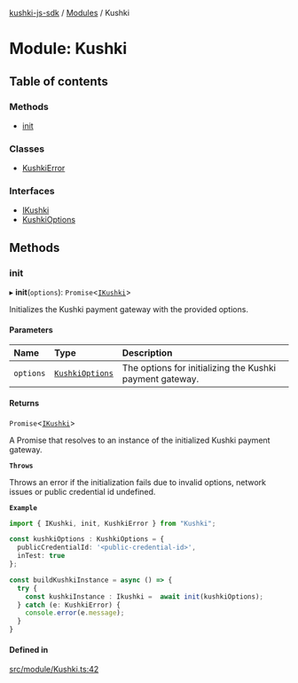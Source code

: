 [kushki-js-sdk](../README.md) / [Modules](../modules.md) / Kushki

# Module: Kushki

## Table of contents

### Methods

- [init](Kushki.md#init)

### Classes

- [KushkiError](../classes/Kushki.KushkiError.md)

### Interfaces

- [IKushki](../interfaces/Kushki.IKushki.md)
- [KushkiOptions](../interfaces/Kushki.KushkiOptions.md)

## Methods

### init

▸ **init**(`options`): `Promise`<[`IKushki`](../interfaces/Kushki.IKushki.md)\>

Initializes the Kushki payment gateway with the provided options.

#### Parameters

| Name | Type | Description |
| :------ | :------ | :------ |
| `options` | [`KushkiOptions`](../interfaces/Kushki.KushkiOptions.md) | The options for initializing the Kushki payment gateway. |

#### Returns

`Promise`<[`IKushki`](../interfaces/Kushki.IKushki.md)\>

A Promise that resolves to an instance of the initialized Kushki payment gateway.

**`Throws`**

Throws an error if the initialization fails due to invalid options, network issues or public credential id undefined.

**`Example`**

```ts
import { IKushki, init, KushkiError } from "Kushki";

const kushkiOptions : KushkiOptions = {
  publicCredentialId: '<public-credential-id>',
  inTest: true
};

const buildKushkiInstance = async () => {
  try {
    const kushkiInstance : Ikushki =  await init(kushkiOptions);
  } catch (e: KushkiError) {
    console.error(e.message);
  }
}
```

#### Defined in

[src/module/Kushki.ts:42](https://github.com/ksh-js-sdk-dev/kushki-js-sdk/blob/a814c2f/src/module/Kushki.ts#L42)

